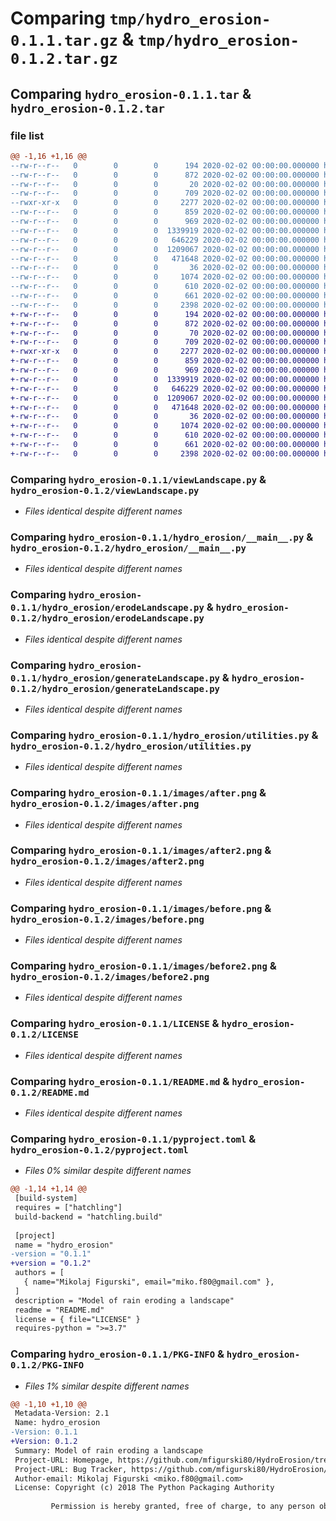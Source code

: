 # Comparing `tmp/hydro_erosion-0.1.1.tar.gz` & `tmp/hydro_erosion-0.1.2.tar.gz`

## Comparing `hydro_erosion-0.1.1.tar` & `hydro_erosion-0.1.2.tar`

### file list

```diff
@@ -1,16 +1,16 @@
--rw-r--r--   0        0        0      194 2020-02-02 00:00:00.000000 hydro_erosion-0.1.1/requirements.txt
--rw-r--r--   0        0        0      872 2020-02-02 00:00:00.000000 hydro_erosion-0.1.1/viewLandscape.py
--rw-r--r--   0        0        0       20 2020-02-02 00:00:00.000000 hydro_erosion-0.1.1/hydro_erosion/__init__.py
--rw-r--r--   0        0        0      709 2020-02-02 00:00:00.000000 hydro_erosion-0.1.1/hydro_erosion/__main__.py
--rwxr-xr-x   0        0        0     2277 2020-02-02 00:00:00.000000 hydro_erosion-0.1.1/hydro_erosion/erodeLandscape.py
--rw-r--r--   0        0        0      859 2020-02-02 00:00:00.000000 hydro_erosion-0.1.1/hydro_erosion/generateLandscape.py
--rw-r--r--   0        0        0      969 2020-02-02 00:00:00.000000 hydro_erosion-0.1.1/hydro_erosion/utilities.py
--rw-r--r--   0        0        0  1339919 2020-02-02 00:00:00.000000 hydro_erosion-0.1.1/images/after.png
--rw-r--r--   0        0        0   646229 2020-02-02 00:00:00.000000 hydro_erosion-0.1.1/images/after2.png
--rw-r--r--   0        0        0  1209067 2020-02-02 00:00:00.000000 hydro_erosion-0.1.1/images/before.png
--rw-r--r--   0        0        0   471648 2020-02-02 00:00:00.000000 hydro_erosion-0.1.1/images/before2.png
--rw-r--r--   0        0        0       36 2020-02-02 00:00:00.000000 hydro_erosion-0.1.1/.gitignore
--rw-r--r--   0        0        0     1074 2020-02-02 00:00:00.000000 hydro_erosion-0.1.1/LICENSE
--rw-r--r--   0        0        0      610 2020-02-02 00:00:00.000000 hydro_erosion-0.1.1/README.md
--rw-r--r--   0        0        0      661 2020-02-02 00:00:00.000000 hydro_erosion-0.1.1/pyproject.toml
--rw-r--r--   0        0        0     2398 2020-02-02 00:00:00.000000 hydro_erosion-0.1.1/PKG-INFO
+-rw-r--r--   0        0        0      194 2020-02-02 00:00:00.000000 hydro_erosion-0.1.2/requirements.txt
+-rw-r--r--   0        0        0      872 2020-02-02 00:00:00.000000 hydro_erosion-0.1.2/viewLandscape.py
+-rw-r--r--   0        0        0       70 2020-02-02 00:00:00.000000 hydro_erosion-0.1.2/hydro_erosion/__init__.py
+-rw-r--r--   0        0        0      709 2020-02-02 00:00:00.000000 hydro_erosion-0.1.2/hydro_erosion/__main__.py
+-rwxr-xr-x   0        0        0     2277 2020-02-02 00:00:00.000000 hydro_erosion-0.1.2/hydro_erosion/erodeLandscape.py
+-rw-r--r--   0        0        0      859 2020-02-02 00:00:00.000000 hydro_erosion-0.1.2/hydro_erosion/generateLandscape.py
+-rw-r--r--   0        0        0      969 2020-02-02 00:00:00.000000 hydro_erosion-0.1.2/hydro_erosion/utilities.py
+-rw-r--r--   0        0        0  1339919 2020-02-02 00:00:00.000000 hydro_erosion-0.1.2/images/after.png
+-rw-r--r--   0        0        0   646229 2020-02-02 00:00:00.000000 hydro_erosion-0.1.2/images/after2.png
+-rw-r--r--   0        0        0  1209067 2020-02-02 00:00:00.000000 hydro_erosion-0.1.2/images/before.png
+-rw-r--r--   0        0        0   471648 2020-02-02 00:00:00.000000 hydro_erosion-0.1.2/images/before2.png
+-rw-r--r--   0        0        0       36 2020-02-02 00:00:00.000000 hydro_erosion-0.1.2/.gitignore
+-rw-r--r--   0        0        0     1074 2020-02-02 00:00:00.000000 hydro_erosion-0.1.2/LICENSE
+-rw-r--r--   0        0        0      610 2020-02-02 00:00:00.000000 hydro_erosion-0.1.2/README.md
+-rw-r--r--   0        0        0      661 2020-02-02 00:00:00.000000 hydro_erosion-0.1.2/pyproject.toml
+-rw-r--r--   0        0        0     2398 2020-02-02 00:00:00.000000 hydro_erosion-0.1.2/PKG-INFO
```

### Comparing `hydro_erosion-0.1.1/viewLandscape.py` & `hydro_erosion-0.1.2/viewLandscape.py`

 * *Files identical despite different names*

### Comparing `hydro_erosion-0.1.1/hydro_erosion/__main__.py` & `hydro_erosion-0.1.2/hydro_erosion/__main__.py`

 * *Files identical despite different names*

### Comparing `hydro_erosion-0.1.1/hydro_erosion/erodeLandscape.py` & `hydro_erosion-0.1.2/hydro_erosion/erodeLandscape.py`

 * *Files identical despite different names*

### Comparing `hydro_erosion-0.1.1/hydro_erosion/generateLandscape.py` & `hydro_erosion-0.1.2/hydro_erosion/generateLandscape.py`

 * *Files identical despite different names*

### Comparing `hydro_erosion-0.1.1/hydro_erosion/utilities.py` & `hydro_erosion-0.1.2/hydro_erosion/utilities.py`

 * *Files identical despite different names*

### Comparing `hydro_erosion-0.1.1/images/after.png` & `hydro_erosion-0.1.2/images/after.png`

 * *Files identical despite different names*

### Comparing `hydro_erosion-0.1.1/images/after2.png` & `hydro_erosion-0.1.2/images/after2.png`

 * *Files identical despite different names*

### Comparing `hydro_erosion-0.1.1/images/before.png` & `hydro_erosion-0.1.2/images/before.png`

 * *Files identical despite different names*

### Comparing `hydro_erosion-0.1.1/images/before2.png` & `hydro_erosion-0.1.2/images/before2.png`

 * *Files identical despite different names*

### Comparing `hydro_erosion-0.1.1/LICENSE` & `hydro_erosion-0.1.2/LICENSE`

 * *Files identical despite different names*

### Comparing `hydro_erosion-0.1.1/README.md` & `hydro_erosion-0.1.2/README.md`

 * *Files identical despite different names*

### Comparing `hydro_erosion-0.1.1/pyproject.toml` & `hydro_erosion-0.1.2/pyproject.toml`

 * *Files 0% similar despite different names*

```diff
@@ -1,14 +1,14 @@
 [build-system]
 requires = ["hatchling"]
 build-backend = "hatchling.build"
 
 [project]
 name = "hydro_erosion"
-version = "0.1.1"
+version = "0.1.2"
 authors = [
   { name="Mikolaj Figurski", email="miko.f80@gmail.com" },
 ]
 description = "Model of rain eroding a landscape"
 readme = "README.md"
 license = { file="LICENSE" }
 requires-python = ">=3.7"
```

### Comparing `hydro_erosion-0.1.1/PKG-INFO` & `hydro_erosion-0.1.2/PKG-INFO`

 * *Files 1% similar despite different names*

```diff
@@ -1,10 +1,10 @@
 Metadata-Version: 2.1
 Name: hydro_erosion
-Version: 0.1.1
+Version: 0.1.2
 Summary: Model of rain eroding a landscape
 Project-URL: Homepage, https://github.com/mfigurski80/HydroErosion/tree/master
 Project-URL: Bug Tracker, https://github.com/mfigurski80/HydroErosion/issues
 Author-email: Mikolaj Figurski <miko.f80@gmail.com>
 License: Copyright (c) 2018 The Python Packaging Authority
         
         Permission is hereby granted, free of charge, to any person obtaining a copy
```

